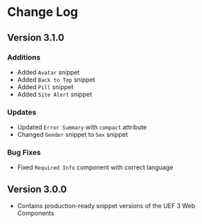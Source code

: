 # Change Log

## Version 3.1.0

### Additions

- Added `Avatar` snippet
- Added `Back to Top` snippet
- Added `Pill` snippet
- Added `Site Alert` snippet

### Updates

- Updated `Error Summary` with `compact` attribute
- Changed `Gender` snippet to `Sex` snippet

### Bug Fixes

- Fixed `Required Info` component with correct language

## Version 3.0.0

- Contains production-ready snippet versions of the UEF 3 Web Components

